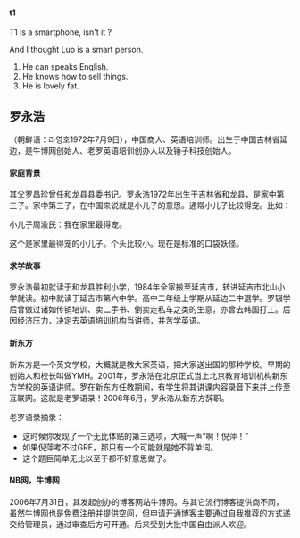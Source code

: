 #### t1
T1 is a smartphone, isn't it ?

And I thought Luo is a smart person.

1. He can speaks English.
2. He knows how to sell things.
3. He is lovely fat.

## 罗永浩
（朝鲜语：라영호1972年7月9日），中国商人、英语培训师。出生于中国吉林省延边，是牛博网创始人、老罗英语培训创办人以及锤子科技创始人。

#### 家庭背景

其父罗昌珍曾任和龙县县委书记。罗永浩1972年出生于吉林省和龙县，是家中第三子。家中第三子，在中国来说就是小儿子的意思。通常小儿子比较得宠。比如：

小儿子周渝民：我在家里最得宠。

这个是家里最得宠的小儿子。个头比较小。现在是标准的口袋妖怪。

#### 求学故事

罗永浩最初就读于和龙县胜利小学，1984年全家搬至延吉市，转进延吉市北山小学就读。初中就读于延吉市第六中学。高中二年级上学期从延边二中退学。罗辍学后曾做过诸如传销培训、卖二手书、倒卖走私车之类的生意，亦曾去韩国打工。后因经济压力，决定去英语培训机构当讲师，并苦学英语。

#### 新东方
新东方是一个英文学校，大概就是教大家英语，把大家送出国的那种学校。早期的创始人和校长叫做YMH。2001年，罗永浩在北京正式当上北京教育培训机构新东方学校的英语讲师。罗在新东方任教期间，有学生将其讲课内容录音下来并上传至互联网。这就是老罗语录！2006年6月，罗永浩从新东方辞职。

老罗语录摘录：

- 这时候你发现了一个无比体贴的第三选项，大喊一声“啊！倪萍！”
- 如果倪萍考不过GRE，那只有一个可能就是她不背单词。
- 这个题巨简单无比以至于都不好意思做了。

#### NB网，牛博网
2006年7月31日，其发起创办的博客网站牛博网。与其它流行博客提供商不同，虽然牛博网也是免费注册并提供空间，但申请开通博客主要通过自我推荐的方式递交给管理员，通过审查后方可开通。后来受到大批中国自由派人欢迎。









